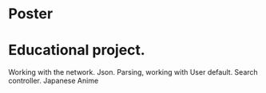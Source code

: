 # Poster
# Educational project. 
Working with the network. Json. Parsing, working with User default. Search controller. Japanese Anime
